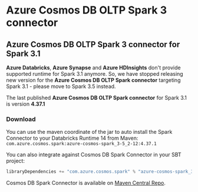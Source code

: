 # Azure Cosmos DB OLTP Spark 3 connector

## Azure Cosmos DB OLTP Spark 3 connector for Spark 3.1
**Azure Databricks**, **Azure Synapse** and **Azure HDInsights** don't provide supported runtime for Spark 3.1 anymore. So, we have stopped releasing new version for the **Azure Cosmos DB OLTP Spark connector** targeting Spark 3.1 - please move to Spark 3.5 instead.

The last published **Azure Cosmos DB OLTP Spark connector** for Spark 3.1 is version **4.37.1**

### Download

You can use the maven coordinate of the jar to auto install the Spark Connector to your Databricks Runtime 14 from Maven:
`com.azure.cosmos.spark:azure-cosmos-spark_3-5_2-12:4.37.1`

You can also integrate against Cosmos DB Spark Connector in your SBT project:
```scala
libraryDependencies += "com.azure.cosmos.spark" % "azure-cosmos-spark_3-5_2-12" % "4.37.1"
```

Cosmos DB Spark Connector is available on [Maven Central Repo](https://central.sonatype.com/search?namespace=com.azure.cosmos.spark).
